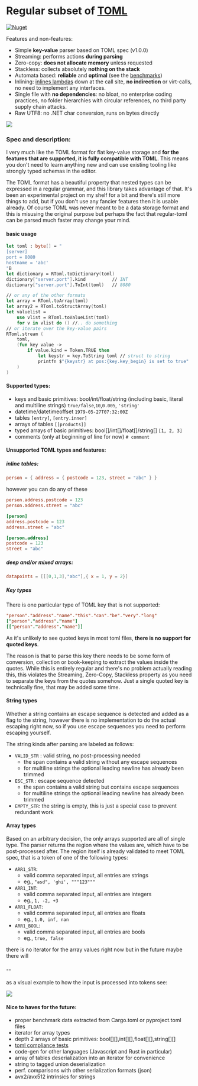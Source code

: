 # Regular subset of [TOML](https://toml.io/en/)

<a href="https://www.nuget.org/packages/r-toml/"><img alt="Nuget" src="https://img.shields.io/nuget/v/r-toml"></a>

Features and non-features: 
- Simple **key-value** parser based on TOML spec (v1.0.0)
- Streaming: performs actions **during parsing**
- Zero-copy: **does not allocate memory** unless requested
- Stackless: collects absolutely **nothing on the stack**
- Automata based: **reliable** and **optimal** (see the [benchmarks](/src/r-toml.benchmarks/Program.fs))
- Inlining: [inlines lambdas](/src/r-toml.benchmarks/disassembly.txt#L824) down at the call site, **no indirection** or virt-calls, no need to implement any interfaces.
- Single file with **no dependencies**: no bloat, no enterprise coding practices, no folder hierarchies with circular references, no third party supply chain attacks.
- Raw UTF8: no .NET char conversion, runs on bytes directly

![](data/benchmarks.png)

### Spec and description: 

I very much like the TOML format for flat key-value storage and 
**for the features that are supported, it is fully compatible with TOML**.
This means you don't need to learn anything new and can use existing tooling
like strongly typed schemas in the editor.

The TOML format has a beautiful property that nested types can be expressed 
in a regular grammar, and this library takes advantage of that. It's been an experimental project on my shelf for a bit and there's still more things to add, but if you don't use any fancier features then it is usable already. Of course TOML was never meant to be a data storage format and this is misusing the original purpose but perhaps the fact that regular-toml can be parsed much faster may change your mind.

#### basic usage

```fsharp
let toml : byte[] = "
[server]
port = 8080
hostname = 'abc'
"B
let dictionary = RToml.toDictionary(toml)
dictionary["server.port"].kind          // INT
dictionary["server.port"].ToInt(toml)   // 8080

// or any of the other formats
let array = RToml.toArray(toml)
let array2 = RToml.toStructArray(toml)
let valuelist = 
    use vlist = RToml.toValueList(toml)
    for v in vlist do () //.. do something
// or iterate over the key-value pairs
RToml.stream (
    toml,
    (fun key value ->
        if value.kind = Token.TRUE then
            let keystr = key.ToString toml // struct to string
            printfn $"{keystr} at pos:{key.key_begin} is set to true"
    )
)
```

#### Supported types: 

- keys and basic primitives: bool/int/float/string (including basic, literal and multiline strings) `true/false`,`10`,`0.005`, `'string'`
- datetime/datetimeoffset `1979-05-27T07:32:00Z`
- tables `[entry]`, `[entry.inner]`
- arrays of tables `[[products]]`
- typed arrays of basic primitives: bool[]/int[]/float[]/string[] `[1, 2, 3]`
- comments (only at beginning of line for now) `# comment`

#### Unsupported TOML types and features:

##### inline tables:
```toml
person = { address = { postcode = 123, street = "abc" } }
```
however you can do any of these 
```toml
person.address.postcode = 123
person.address.street = "abc"

[person]
address.postcode = 123
address.street = "abc"

[person.address]
postcode = 123
street = "abc"
```

##### deep and/or mixed arrays:
```toml
datapoints = [[[0,1,3],"abc"],{ x = 1, y = 2}]
```

##### Key types

There is one particular type of TOML key that is not supported:
```toml
"person"."address"."name"."this"."can"."be"."very"."long"
["person"."address"."name"]
[["person"."address"."name"]]
```

As it's unlikely to see quoted keys in most toml files,
**there is no support for quoted keys**.

The reason is that to parse this key there needs to be some form of conversion, collection or book-keeping
to extract the values inside the quotes. While this is entirely regular
and there's no problem actually reading this, 
this violates the Streaming, Zero-Copy, Stackless property as you need to 
separate the keys from the quotes somehow. 
Just a single quoted key is technically fine, that may be added some time.


#### String types

Whether a string contains an escape sequence is detected and added as a flag 
to the string, however there is no implementation to do the actual escaping 
right now, so if you use escape sequences you need to perform escaping yourself.

The string kinds after parsing are labeled as follows:
- `VALID_STR` : valid string, no post-processing needed
    - the span contains a valid string without any escape sequences 
    - for multiline strings the optional leading newline has already been trimmed
- `ESC_STR` : escape sequence detected
    - the span contains a valid string but contains escape sequences 
    - for multiline strings the optional leading newline has already been trimmed
- `EMPTY_STR`: the string is empty, this is just a special case to prevent redundant work

#### Array types

Based on an arbitrary decision, the only arrays supported are all of single type.
The parser returns the region where the values are, which have to be post-processed after.
The region itself is already validated to meet TOML spec, that is a token of one of the following types:

- `ARR1_STR`: 
    - valid comma separated input, all entries are strings
    - eg., `"asd", 'ghi', """123"""`
- `ARR1_INT`: 
    - valid comma separated input, all entries are integers
    - eg., `1, -2, +3`
- `ARR1_FLOAT`: 
    - valid comma separated input, all entries are floats
    - eg., `1.0, inf, nan`
- `ARR1_BOOL`: 
    - valid comma separated input, all entries are bools
    - eg., `true, false`

there is no iterator for the array values right now but in the future maybe there will

#### --

as a visual example to how the input is processed into tokens see:

![](data/tokens.png)

#### Nice to haves for the future:

- proper benchmark data extracted from Cargo.toml or pyproject.toml files
- iterator for array types
- depth 2 arrays of basic primitives: bool[][],int[][],float[][],string[][]
- [toml compliance tests](https://github.com/toml-lang/compliance)
- code-gen for other languages (Javascript and Rust in particular)
- array of tables deserialization into an iterator for convenience
- string to tagged union deserialization
- perf. comparisons with other serialization formats (json)
- avx2/avx512 intrinsics for strings



